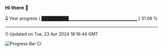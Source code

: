 ### Hi there 👋

⏳ Year progress { █████████▁▁▁▁▁▁▁▁▁▁▁▁▁▁▁▁▁▁▁▁▁ } 31.08 %

---

⏰ Updated on Tue, 23 Apr 2024 18:16:44 GMT

![Progress Bar CI](https://github.com/liununu/liununu/workflows/Progress%20Bar%20CI/badge.svg)
